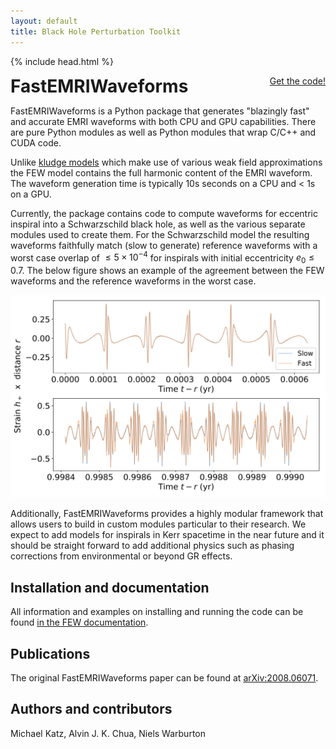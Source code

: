```yaml
---
layout: default
title: Black Hole Perturbation Toolkit
---
```


{% include head.html %}

<p>
 <h1 style="display:inline">FastEMRIWaveforms</h1> <span style="float:right;"><a href="https://github.com/BlackHolePerturbationToolkit/FastEMRIWaveforms" class="code_btn">Get the code!</a></span>
</p>

FastEMRIWaveforms is a Python package that generates "blazingly fast" and accurate EMRI waveforms with both CPU and GPU capabilities. There are pure Python modules as well as Python modules that wrap C/C++ and CUDA code. 

 Unlike [kludge models]() which make use of various weak field approximations the FEW model contains the full harmonic content of the EMRI waveform. The waveform generation time is typically 10s seconds on a CPU and < 1s on a GPU.
 
Currently, the package contains code to compute waveforms for eccentric inspiral into a Schwarzschild black hole, as well as the various separate modules used to create them. For the Schwarzschild model the resulting waveforms faithfully match (slow to generate) reference waveforms with a worst case overlap of $\le 5\times10^{-4}$ for inspirals with initial eccentricity $e_0 \le 0.7$. The below figure shows an example of the agreement between the FEW waveforms and the reference waveforms in the worst case.

<img src="images/FEW_waveform.png"/>

  Additionally, FastEMRIWaveforms provides a highly modular framework that allows users to build in custom modules particular to their research. We expect to add models for inspirals in Kerr spacetime in the near future and it should be straight forward to add additional physics such as phasing corrections from environmental or beyond GR effects.

## Installation and documentation

All information and examples on installing and running the code can be found [in the FEW documentation](https://bhptoolkit.org/FastEMRIWaveforms/).

## Publications

The original FastEMRIWaveforms paper can be found at [arXiv:2008.06071](https://arxiv.org/abs/2008.06071). 

## Authors and contributors

Michael Katz, Alvin J. K. Chua, Niels Warburton